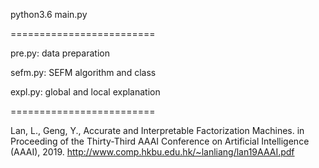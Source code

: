 python3.6 main.py

=========================

pre.py: data preparation

sefm.py: SEFM algorithm and class

expl.py: global and local explanation

=========================

Lan, L., Geng, Y., Accurate and Interpretable Factorization Machines. in Proceeding of the Thirty-Third AAAI Conference on Artificial Intelligence (AAAI), 2019. http://www.comp.hkbu.edu.hk/~lanliang/lan19AAAI.pdf
